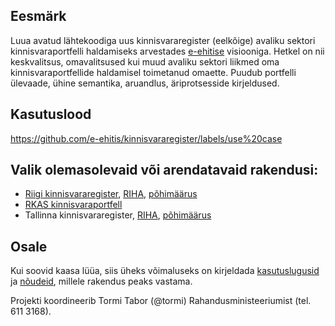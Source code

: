 ## Eesmärk
Luua avatud lähtekoodiga uus kinnisvararegister (eelkõige) avaliku sektori kinnisvaraportfelli haldamiseks arvestades [e-ehitise](http://e-ehitis.ee/) visiooniga. Hetkel on nii keskvalitsus, omavalitsused kui muud avaliku sektori liikmed oma kinnisvaraportfellide haldamisel toimetanud omaette. Puudub portfelli ülevaade, ühine semantika, aruandlus, äriprotsesside kirjeldused.

## Kasutuslood
https://github.com/e-ehitis/kinnisvararegister/labels/use%20case

## Valik olemasolevaid või arendatavaid rakendusi:
- [Riigi kinnisvararegister](https://riigivara.fin.ee/kvr/), [RIHA](https://riha.eesti.ee/riha/main/inf/riigi_kinnisvara_register), [põhimäärus](https://www.riigiteataja.ee/akt/128122010002)
- [RKAS kinnisvaraportfell](http://rkas.ee/kinnisvaraportfell)
- Tallinna kinnisvararegister, [RIHA](https://riha.eesti.ee/riha/main/inf/tallinna_kinnisvararegister), [põhimäärus](https://www.riigiteataja.ee/akt/408022013093)

## Osale
Kui soovid kaasa lüüa, siis üheks võimaluseks on kirjeldada [kasutuslugusid](https://github.com/e-ehitis/kinnisvararegister/labels/use%20case) ja [nõudeid](https://github.com/e-ehitis/kinnisvararegister/labels/requirement), millele rakendus peaks vastama.

Projekti koordineerib Tormi Tabor (@tormi) Rahandusministeeriumist (tel. 611 3168).

